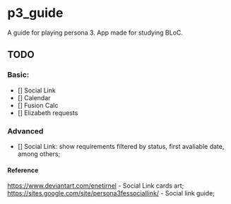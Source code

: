 # p3_guide

A guide for playing persona 3. App made for studying BLoC.

## TODO

### Basic: 

- [] Social Link
- [] Calendar
- [] Fusion Calc
- [] Elizabeth requests

### Advanced

- [] Social Link: show requirements filtered by status, first avaliable date, among others;

#### Reference

https://www.deviantart.com/enetirnel - Social Link cards art;
https://sites.google.com/site/persona3fessociallink/ - Social link guide;